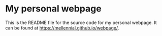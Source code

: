# My personal webpage

This is the README file for the source code for my personal webpage. It can be found at <https://mellennial.github.io/webpage/>. 

